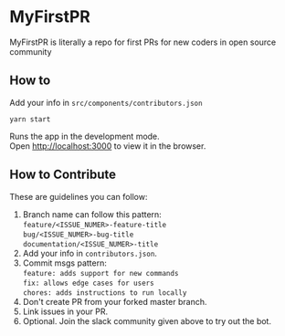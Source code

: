 # MyFirstPR

MyFirstPR is literally a repo for first PRs for new coders in open source community

## How to

Add your info in `src/components/contributors.json`

`yarn start`

Runs the app in the development mode.<br />
Open [http://localhost:3000](http://localhost:3000) to view it in the browser.

## How to Contribute

These are guidelines you can follow:

1. Branch name can follow this pattern:\
   `feature/<ISSUE_NUMER>-feature-title`\
   `bug/<ISSUE_NUMER>-bug-title`\
   `documentation/<ISSUE_NUMER>-title`
2. Add your info in `contributors.json`.
3. Commit msgs pattern:\
   `feature: adds support for new commands`\
   `fix: allows edge cases for users`\
   `chores: adds instructions to run locally`
4. Don't create PR from your forked master branch.
5. Link issues in your PR.
6. Optional. Join the slack community given above to try out the bot.
